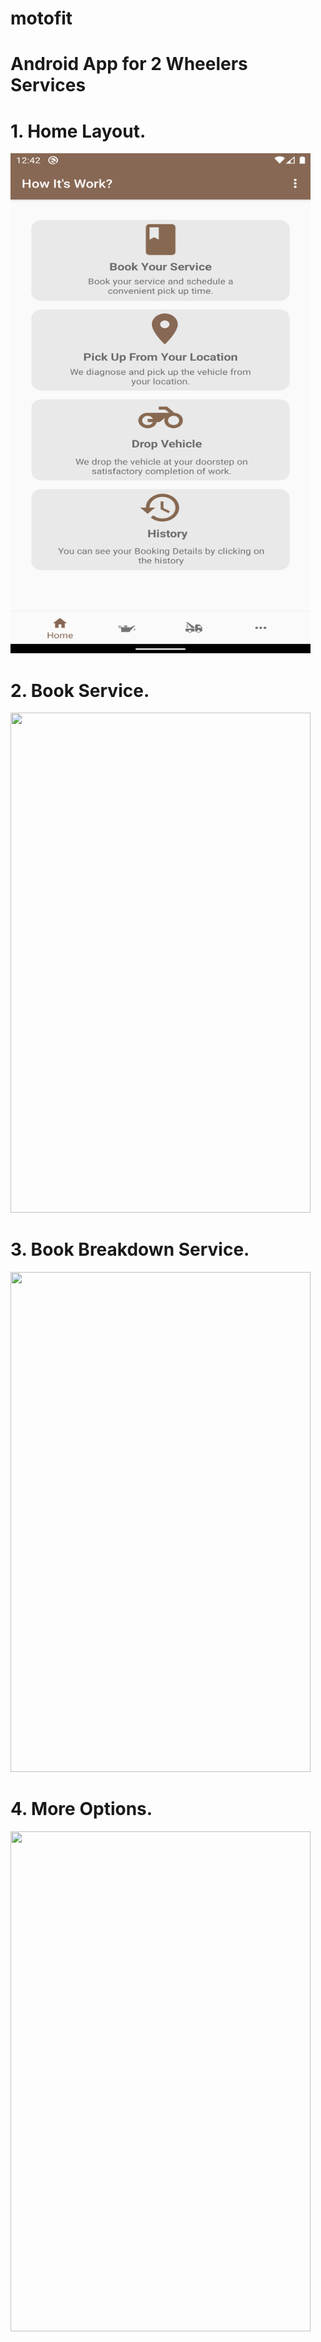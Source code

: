 
# motofit
# Android App for 2 Wheelers  Services  
# 1. Home Layout.
<img src="Home.png" width="480" height="800">

# 2. Book Service.
<img src="Book-Service.gif" width="480" height="800">

# 3. Book Breakdown Service.
<img src="Book BreakDown.gif" width="480" height="800">

# 4. More Options.
<img src="More.gif" width="480" height="800">

